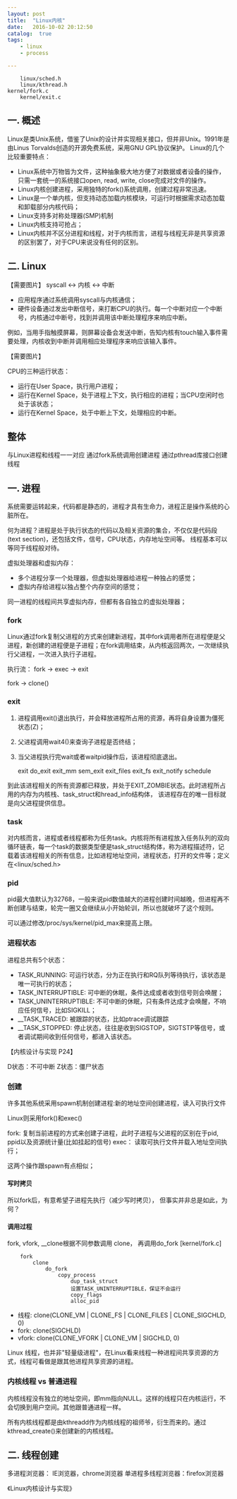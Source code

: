 ```yaml
---
layout: post
title:  "Linux内核"
date:   2016-10-02 20:12:50
catalog:  true
tags:
    - linux
    - process

---
```


		linux/sched.h
		linux/kthread.h
    kernel/fork.c
		kernel/exit.c

## 一. 概述

Linux是类Unix系统，借鉴了Unix的设计并实现相关接口，但并非Unix。1991年是由Linus Torvalds创造的开源免费系统，采用GNU GPL协议保护。
Linux的几个比较重要特点：

- Linux系统中万物皆为文件，这种抽象极大地方便了对数据或者设备的操作，只需一套统一的系统接口open, read, write, close完成对文件的操作。
- Linux内核创建进程，采用独特的fork()系统调用，创建过程非常迅速。
- Linux是一个单内核，但支持动态加载内核模块，可运行时根据需求动态加载和卸载部分内核代码；
- Linux支持多对称处理器(SMP)机制
- Linux内核支持可抢占；
- Linux内核并不区分进程和线程，对于内核而言，进程与线程无非是共享资源的区别罢了，对于CPU来说没有任何的区别。

## 二. Linux

【需要图片】 syscall <-> 内核 <-> 中断

- 应用程序通过系统调用syscall与内核通信；
- 硬件设备通过发出中断信号，来打断CPU的执行。每一个中断对应一个中断号，内核通过中断号，找到并调用该中断处理程序来响应中断。

例如，当用手指触摸屏幕，则屏幕设备会发送中断，告知内核有touch输入事件需要处理，内核收到中断并调用相应处理程序来响应该输入事件。

【需要图片】

CPU的三种运行状态：

- 运行在User Space，执行用户进程；
- 运行在Kernel Space，处于进程上下文，执行相应的进程；当CPU空闲时也处于该状态；
- 运行在Kernel Space，处于中断上下文，处理相应的中断。



## 整体

与Linux进程和线程一一对应
通过fork系统调用创建进程
通过pthread库接口创建线程

## 一. 进程

系统需要运转起来，代码都是静态的，进程才具有生命力，进程正是操作系统的心脏所在。

何为进程？进程是处于执行状态的代码以及相关资源的集合，不仅仅是代码段(text section)，还包括文件，信号，CPU状态，内存地址空间等。
线程基本可以等同于线程般对待。

虚拟处理器和虚拟内存：
- 多个进程分享一个处理器，但虚拟处理器给进程一种独占的感觉；
- 虚拟内存给进程以独占整个内存空间的感觉；

同一进程的线程间共享虚拟内存，但都有各自独立的虚拟处理器；

### fork

Linux通过fork复制父进程的方式来创建新进程，其中fork调用者所在进程便是父进程，新创建的进程便是子进程；在fork调用结束，从内核返回两次，一次继续执行父进程，一次进入执行子进程。

执行流： fork -> exec -> exit

fork -> clone()

### exit

1. 进程调用exit()退出执行，并会释放进程所占用的资源，再将自身设置为僵死状态(Z)；
2. 父进程调用wait4()来查询子进程是否终结；
3. 当父进程执行完wait或者waitpid操作后，该进程彻底退出。

	exit
		do_exit
			exit_mm
			sem_exit
			exit_files
			exit_fs
			exit_notify
			schedule

到此该进程相关的所有资源都已释放，并处于EXIT_ZOMBIE状态。此时进程所占用的内存为内核栈、task_struct和hread_info结构体， 该进程存在的唯一目标就是向父进程提供信息。

### task

对内核而言，进程或者线程都称为任务task。内核将所有进程放入任务队列的双向循环链表，每一个task的数据类型便是task_struct结构体，称为进程描述符，记载着该进程相关的所有信息，比如进程地址空间，进程状态，打开的文件等；定义在<linux/sched.h>

### pid

pid最大值默认为32768，一般来说pid数值越大的进程创建时间越晚，但进程再不断创建与结束，轮完一圈又会继续从小开始轮训，所以也就破坏了这个规则。

可以通过修改/proc/sys/kernel/pid_max来提高上限。


### 进程状态

进程总共有5个状态：

- TASK_RUNNING: 可运行状态，分为正在执行和RQ队列等待执行，该状态是唯一可执行的状态；
- TASK_INTERRUPTIBLE: 可中断的休眠，条件达成或者收到信号则会唤醒；
- TASK_UNINTERRUPTIBLE: 不可中断的休眠，只有条件达成才会唤醒，不响应任何信号，比如SIGKILL；
- __TASK_TRACED: 被跟踪的状态，比如ptrace调试跟踪
- __TASK_STOPPED: 停止状态，往往是收到SIGSTOP，SIGTSTP等信号，或者调试期间收到任何信号，都进入该状态。

【内核设计与实现 P24】



D状态：不可中断
Z状态：僵尸状态

### 创建

许多其他系统采用spawn机制创建进程:新的地址空间创建进程，读入可执行文件

Linux则采用fork()和exec()

fork: 复制当前进程的方式来创建子进程，此时子进程与父进程的区别在于pid, ppid以及资源统计量(比如挂起的信号)
exec： 读取可执行文件并载入地址空间执行；

这两个操作跟spawn有点相似；

#### 写时拷贝

所以fork后，有意希望子进程先执行（减少写时拷贝）， 但事实并非总是如此，为何？

#### 调用过程

fork, vfork, __clone根据不同参数调用 clone， 再调用do_fork [kernel/fork.c]


		fork
			clone
				do_fork
					copy_process
						dup_task_struct
						设置TASK_UNINTERRUPTIBLE，保证不会运行
						copy_flags
						alloc_pid

- 线程: clone(CLONE_VM | CLONE_FS | CLONE_FILES | CLONE_SIGCHLD, 0)
- fork: clone(SIGCHLD)
- vfork: clone(CLONE_VFORK | CLONE_VM | SIGCHLD, 0)

Linux 线程，也并非"轻量级进程"，在Linux看来线程一种进程间共享资源的方式，线程可看做是跟其他进程共享资源的进程。


### 内核线程 vs 普通进程
内核线程没有独立的地址空间，即mm指向NULL。这样的线程只在内核运行，不会切换到用户空间。其他跟普通进程一样。

所有内核线程都是由kthreadd作为内核线程的祖师爷，衍生而来的。通过kthread_create()来创建新的内核线程。



## 二. 线程创建


多进程浏览器： IE浏览器，chrome浏览器
单进程多线程浏览器：firefox浏览器

《Linux内核设计与实现》
